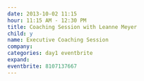 ```yaml
---
date: 2013-10-02 11:15
hour: 11:15 AM - 12:30 PM
title: Coaching Session with Leanne Meyer
child: y
name: Executive Coaching Session
company: 
categories: day1 eventbrite
expand: 
eventbrite: 8107137667
---
```

